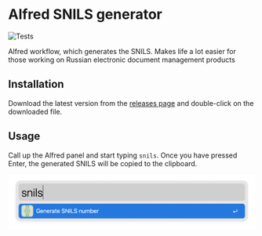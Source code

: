 # Alfred SNILS generator

![Tests](https://github.com/mishamyrt/alfred-snils-generator/workflows/Tests/badge.svg)

Alfred workflow, which generates the SNILS. Makes life a lot easier for those working on Russian electronic document management products

## Installation

Download the latest version from the [releases page](https://github.com/mishamyrt/alfred-snils-generator/releases) and double-click on the downloaded file. 

## Usage

Call up the Alfred panel and start typing `snils`. Once you have pressed Enter, the generated SNILS will be copied to the clipboard.

<p align="center">
    <img src="./preview.png" width="764px">
</p>





